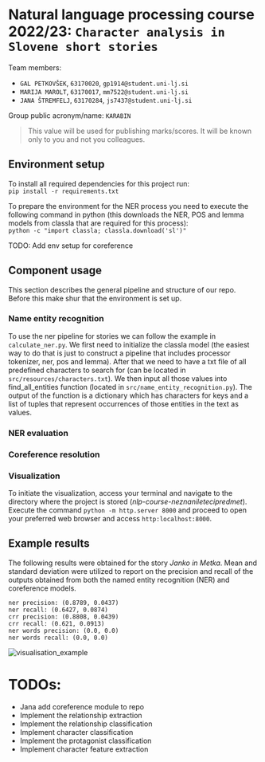 # Natural language processing course 2022/23: `Character analysis in Slovene short stories`

Team members:
 * `GAL PETKOVŠEK`, `63170020`, `gp1914@student.uni-lj.si`
 * `MARIJA MAROLT`, `63170017`, `mm7522@student.uni-lj.si`
 * `JANA ŠTREMFELJ`, `63170284`, `js7437@student.uni-lj.si`
 
Group public acronym/name: `KARABIN`
 > This value will be used for publishing marks/scores. It will be known only to you and not you colleagues.

## Environment setup
To install all required dependencies for this project run: \
```pip install -r requirements.txt```

To prepare the environment for the NER process you need to execute the following command in python (this downloads the NER, POS and lemma models from classla that are required for this process): \
```python -c "import classla; classla.download('sl')"```

TODO: Add env setup for coreference

 <!-- Visualization and evaluation don't need any aditional libraries. -->

## Component usage
This section describes the general pipeline and structure of our repo. Before this make shur that the environment is set up.

### Name entity recognition
To use the ner pipeline for stories we can follow the example in `calculate_ner.py`. We first need to initialize the classla model (the easiest way to do that is just to construct a pipeline that includes processor tokenizer, ner, pos and lemma). After that we need to have a txt file of all predefined characters to search for (can be located in `src/resources/characters.txt`). We then input all those values into find_all_entities function (located in `src/name_entity_recognition.py`). The output of the function is a dictionary which has characters for keys and a list of tuples that represent occurrences of those entities in the text as values.
### NER evaluation

### Coreference resolution

### Visualization
To initiate the visualization, access your terminal and navigate to the directory where the project is stored (*nlp-course-neznaniletecipredmet*). Execute the command `python -m http.server 8000` and proceed to open your preferred web browser and access `http:localhost:8000`.

## Example results

The following results were obtained for the story *Janko in Metka*.
Mean and standard deviation were utilized to report on the precision and recall of the outputs obtained from both the named entity recognition (NER) and coreference models.
```
ner precision: (0.8789, 0.0437)
ner recall: (0.6427, 0.0874)
crr precision: (0.8808, 0.0439)
crr recall: (0.621, 0.0913)
ner words precision: (0.0, 0.0)
ner words recall: (0.0, 0.0)
```

![visualisation_example](visualisation/example/visualisation_example.png)  


# TODOs:
* Jana add coreference module to repo
* Implement the relationship extraction
* Implement the relationship classification
* Implement character classification
* Implement the protagonist classification
* Implement character feature extraction